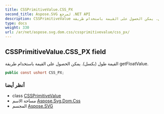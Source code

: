 ```yaml
---
title: CSSPrimitiveValue.CSS_PX
second_title: Aspose.SVG لمرجع .NET API
description: CSSPrimitiveValue مجال. القيمة طول بكسل. يمكن الحصول على القيمة باستخدام طريقة getFloatValue.
type: docs
weight: 330
url: /ar/net/aspose.svg.dom.css/cssprimitivevalue/css_px/
---
```

## CSSPrimitiveValue.CSS_PX field

القيمة طول (بكسل). يمكن الحصول على القيمة باستخدام طريقة getFloatValue.

```csharp
public const ushort CSS_PX;
```

### أنظر أيضا

* class [CSSPrimitiveValue](../)
* مساحة الاسم [Aspose.Svg.Dom.Css](../../cssprimitivevalue/)
* المجسم [Aspose.SVG](../../../)


